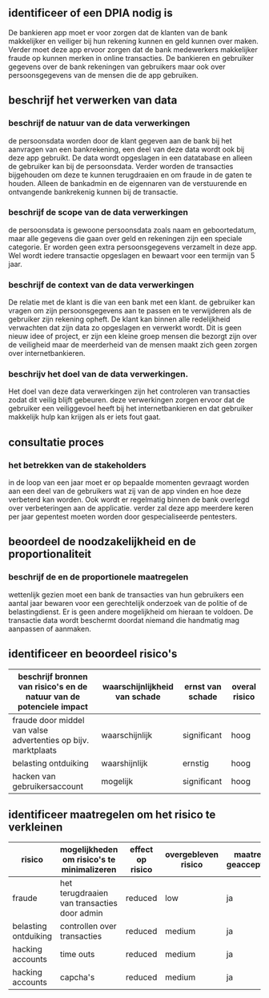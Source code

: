 ## identificeer of een DPIA nodig is

De bankieren app moet er voor zorgen dat de klanten van de bank makkelijker en veiliger bij hun rekening kunnen en geld kunnen over maken. Verder moet deze app ervoor zorgen dat de bank medewerkers makkelijker fraude op kunnen merken in online transacties. De bankieren en gebruiker gegevens over de bank rekeningen van gebruikers maar ook over persoonsgegevens van de mensen die de app gebruiken.

## beschrijf het verwerken van data

### beschrijf de natuur van de data verwerkingen

de persoonsdata worden door de klant gegeven aan de bank bij het aanvragen van een bankrekening, een deel van deze data wordt ook bij deze app gebruikt. De data wordt opgeslagen in een datatabase en alleen de gebruiker kan bij de persoonsdata. Verder worden de transacties bijgehouden om deze te kunnen terugdraaien en om fraude in de gaten te houden. Alleen de bankadmin en de eigennaren van de verstuurende en ontvangende bankrekenig kunnen bij de transactie.

### beschrijf de scope van de data verwerkingen

de persoonsdata is gewoone persoonsdata zoals naam en geboortedatum, maar alle gegevens die gaan over geld en rekeningen zijn een speciale categorie. Er worden geen extra persoonsgegevens verzamelt in deze app. Wel wordt iedere transactie opgeslagen en bewaart voor een termijn van 5 jaar.

### beschrijf de context van de data verwerkingen

De relatie met de klant is die van een bank met een klant. de gebruiker kan vragen om zijn persoonsgegevens aan te passen en te verwijderen als de gebruiker zijn rekening opheft. De klant kan binnen alle redelijkheid verwachten dat zijn data zo opgeslagen en verwerkt wordt. Dit is geen nieuw idee of project, er zijn een kleine groep mensen die bezorgt zijn over de veiligheid maar de meerderheid van de mensen maakt zich geen zorgen over internetbankieren.

### beschrijv het doel van de data verwerkingen.

Het doel van deze data verwerkingen zijn het controleren van transacties zodat dit veilig blijft gebeuren. deze verwerkingen zorgen ervoor dat de gebruiker een veiliggevoel heeft bij het internetbankieren en dat gebruiker makkelijk hulp kan krijgen als er iets fout gaat.

## consultatie proces

### het betrekken van de stakeholders

in de loop van een jaar moet er op bepaalde momenten gevraagt worden aan een deel van de gebruikers wat zij van de app vinden en hoe deze verbeterd kan worden. Ook wordt er regelmatig binnen de bank overlegd over verbeteringen aan de applicatie. verder zal deze app meerdere keren per jaar gepentest moeten worden door gespecialiseerde pentesters.

## beoordeel de noodzakelijkheid en de proportionaliteit

### beschrijf de en de proportionele maatregelen

wettenlijk gezien moet een bank de transacties van hun gebruikers een aantal jaar bewaren voor een gerechtelijk onderzoek van de politie of de belastingdienst. Er is geen andere mogelijkheid om hieraan te voldoen. De transactie data wordt beschermt doordat niemand die handmatig mag aanpassen of aanmaken.


## identificeer en beoordeel risico's

| beschrijf bronnen van risico's en de natuur van de potenciele impact | waarschijnlijkheid van schade | ernst van schade | overal risico |
| -------------------------------------------------------------------- | ----------------------------- | ---------------- | ------------- |
| fraude door middel van valse advertenties op bijv. marktplaats       | waarschijnlijk                | significant      | hoog          |
| belasting ontduiking                                                 | waarshijnlijk                 | ernstig          | hoog          |
| hacken van gebruikersaccount                                         | mogelijk                      | significant      | hoog          |

## identificeer maatregelen om het risico te verkleinen

| risico | mogelijkheden om risico's te minimalizeren  | effect op risico | overgebleven risico | maatregel geaccepteerd |
| ------ | ------------------------------------------- | ---------------- | ------------------- | ---------------------- |
| fraude | het terugdraaien van transacties door admin | reduced          | low                 | ja                     |
| belasting ontduiking | controllen over transacties   | reduced          | medium              | ja                     |
| hacking accounts | time outs                         | reduced          | medium              | ja                     |
| hacking accounts | capcha's                          | reduced          | medium              | ja                     |
